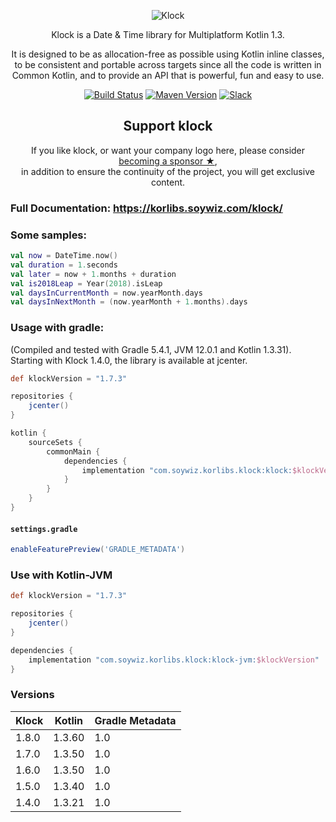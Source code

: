 <p align="center">
    <img alt="Klock" src="/assets/klock_256.png" />
</p>

<p align="center">
    Klock is a Date & Time library for Multiplatform Kotlin 1.3.
</p>

<p align="center">
    It is designed to be as allocation-free as possible using Kotlin inline classes,
    to be consistent and portable across targets since all the code is written in Common Kotlin,
    and to provide an API that is powerful, fun and easy to use.
</p>

<!-- BADGES -->

<p align="center">
    <a href="https://travis-ci.org/korlibs/klock"><img alt="Build Status" src="https://travis-ci.org/korlibs/klock.svg?branch=master" /></a>
    <a href="http://search.maven.org/#search%7Cga%7C1%7Ca%3A%22klock%22"><img alt="Maven Version" src="https://img.shields.io/github/tag/korlibs/klock.svg?style=flat&label=maven" /></a>
    <a href="https://slack.soywiz.com/"><img alt="Slack" src="https://img.shields.io/badge/chat-on%20slack-green?style=flat&logo=slack" /></a>
</p>

<!-- /BADGES -->

<!-- SUPPORT -->

<h2 align="center">Support klock</h2>

<p align="center">
If you like klock, or want your company logo here, please consider <a href="https://github.com/sponsors/soywiz">becoming a sponsor ★</a>,<br />
in addition to ensure the continuity of the project, you will get exclusive content.
</p>

<!-- /SUPPORT -->

### Full Documentation: <https://korlibs.soywiz.com/klock/>

### Some samples:

```kotlin
val now = DateTime.now()
val duration = 1.seconds
val later = now + 1.months + duration
val is2018Leap = Year(2018).isLeap
val daysInCurrentMonth = now.yearMonth.days
val daysInNextMonth = (now.yearMonth + 1.months).days
```

### Usage with gradle:

(Compiled and tested with Gradle 5.4.1, JVM 12.0.1 and Kotlin 1.3.31).
Starting with Klock 1.4.0, the library is available at jcenter.

```groovy
def klockVersion = "1.7.3"

repositories {
    jcenter()
}

kotlin {
    sourceSets {
        commonMain {
            dependencies {
                implementation "com.soywiz.korlibs.klock:klock:$klockVersion" // Common 
            }
        }
    }
}
```

#### `settings.gradle`

```groovy
enableFeaturePreview('GRADLE_METADATA')
```

### Use with Kotlin-JVM

```groovy
def klockVersion = "1.7.3"

repositories {
    jcenter()
}

dependencies {
    implementation "com.soywiz.korlibs.klock:klock-jvm:$klockVersion"
}
```

### Versions

| Klock  | Kotlin | Gradle Metadata  |
|--------|--------|------------------|
| 1.8.0  | 1.3.60 | 1.0              |
| 1.7.0  | 1.3.50 | 1.0              |
| 1.6.0  | 1.3.50 | 1.0              |
| 1.5.0  | 1.3.40 | 1.0              |
| 1.4.0  | 1.3.21 | 1.0              |
